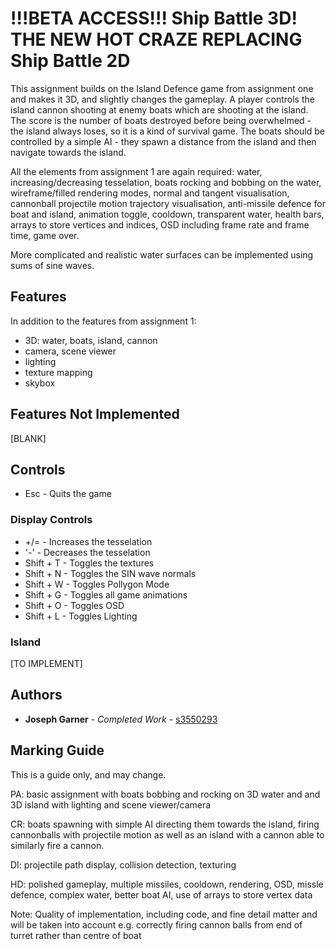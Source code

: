 # !!!BETA ACCESS!!! Ship Battle 3D! THE NEW HOT CRAZE REPLACING Ship Battle 2D

This assignment builds on the Island Defence game from assignment one and makes it 3D, and slightly changes the gameplay. A player controls the island cannon shooting at enemy boats which are shooting at the island. The score is the number of boats destroyed before being overwhelmed - the island always loses, so it is a kind of survival game. The boats should be controlled by a simple AI - they spawn a distance from the island and then navigate towards the island.

All the elements from assignment 1 are again required: water, increasing/decreasing tesselation, boats rocking and bobbing on the water, wireframe/filled rendering modes, normal and tangent visualisation, cannonball projectile motion trajectory visualisation, anti-missile defence for boat and island, animation toggle, cooldown, transparent water, health bars, arrays to store vertices and indices, OSD including frame rate and frame time, game over.

More complicated and realistic water surfaces can be implemented using sums of sine waves. 

## Features
In addition to the features from assignment 1:

* 3D: water, boats, island, cannon
* camera, scene viewer
* lighting
* texture mapping
* skybox


## Features Not Implemented
[BLANK]


## Controls

*   Esc - Quits the game

### Display Controls
*   +/= - Increases the tesselation
*   '-' - Decreases the tesselation
*   Shift + T - Toggles the textures
*   Shift + N - Toggles the SIN wave normals
*   Shift + W - Toggles Pollygon Mode
*   Shift + G - Toggles all game animations
*   Shift + O - Toggles OSD
*   Shift + L - Toggles Lighting

### Island
[TO IMPLEMENT]

## Authors

* **Joseph Garner** - *Completed Work* - [s3550293](https://github.com/s3550293)

## Marking Guide

This is a guide only, and may change.

PA: basic assignment with boats bobbing and rocking on 3D water and and 3D island with lighting and scene viewer/camera

CR: boats spawning with simple AI directing them towards the island, firing cannonballs with projectile motion as well as an island with a cannon able to similarly fire a cannon.

DI: projectile path display, collision detection, texturing

HD: polished gameplay, multiple missiles, cooldown, rendering, OSD, missle defence, complex water, better boat AI, use of arrays to store vertex data

Note: Quality of implementation, including code, and fine detail matter and will be taken into account e.g. correctly firing cannon balls from end of turret rather than centre of boat  